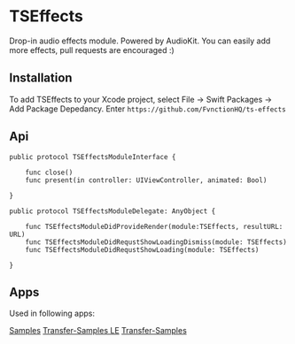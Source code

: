 # TSEffects

Drop-in audio effects module. Powered by AudioKit. You can easily add more effects, pull requests are encouraged :) 

## Installation
To add TSEffects to your Xcode project, select File -> Swift Packages -> Add Package Depedancy. Enter `https://github.com/FvnctionHQ/ts-effects`


## Api

```
public protocol TSEffectsModuleInterface {
 
    func close()
    func present(in controller: UIViewController, animated: Bool)
    
}

public protocol TSEffectsModuleDelegate: AnyObject {
    
    func TSEffectsModuleDidProvideRender(module:TSEffects, resultURL: URL)
    func TSEffectsModuleDidRequstShowLoadingDismiss(module: TSEffects)
    func TSEffectsModuleDidRequstShowLoading(module: TSEffects)
    
}
```

## Apps

Used in following apps:

[Samples](bit.ly/samples-app)
[Transfer-Samples LE](bit.ly/transfer-samples-LE)
[Transfer-Samples](bit.ly/transfer-samples)

